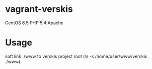 vagrant-verskis
===============

CentOS 6.5
PHP 5.4
Apache

Usage
===

soft link ./www to verskis project root (ln -s /home/user/www/verskis ./www)
